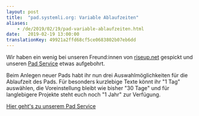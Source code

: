 ```yaml
---
layout: post
title:  "pad.systemli.org: Variable Ablaufzeiten"
aliases:
    - /de/2019/02/19/pad-variable-ablaufzeiten.html
date:   2019-02-19 13:00:00
translationKey: 49921a2ffd68cf5ce0683802b07eb6dd
---
```

Wir haben ein wenig bei unseren Freund:innen von [riseup.net](https://riseup.net/) gespickt und unseren 
[Pad Service](https://pad.systemli.org) etwas aufgebohrt.

Beim Anlegen neuer Pads habt ihr nun drei Auswahlmöglichkeiten für die Ablaufzeit des Pads. Für besonders kurzlebige 
Texte könnt ihr "1 Tag" auswählen, die Voreinstellung bleibt wie bisher "30 Tage" und für langlebigere Projekte steht 
euch noch "1 Jahr" zur Verfügung.

[Hier geht's zu unserem Pad Service](https://pad.systemli.org/)
